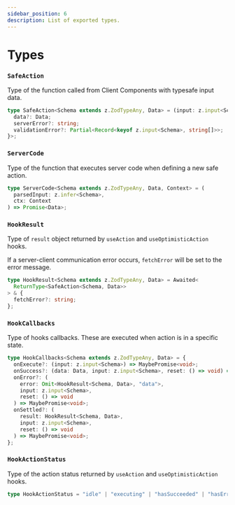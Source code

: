 ```yaml
---
sidebar_position: 6 
description: List of exported types.
---
```


# Types

### `SafeAction`

Type of the function called from Client Components with typesafe input data.

```typescript
type SafeAction<Schema extends z.ZodTypeAny, Data> = (input: z.input<Schema>) => Promise<{
  data?: Data;
  serverError?: string;
  validationError?: Partial<Record<keyof z.input<Schema>, string[]>>;
}>;
```

### `ServerCode`

Type of the function that executes server code when defining a new safe action.

```typescript
type ServerCode<Schema extends z.ZodTypeAny, Data, Context> = (
  parsedInput: z.infer<Schema>,
  ctx: Context
) => Promise<Data>;
```

### `HookResult`

Type of `result` object returned by `useAction` and `useOptimisticAction` hooks.

If a server-client communication error occurs, `fetchError` will be set to the error message.

```typescript
type HookResult<Schema extends z.ZodTypeAny, Data> = Awaited<
  ReturnType<SafeAction<Schema, Data>>
> & {
  fetchError?: string;
};
```

### `HookCallbacks`

Type of hooks callbacks. These are executed when action is in a specific state.

```typescript
type HookCallbacks<Schema extends z.ZodTypeAny, Data> = {
  onExecute?: (input: z.input<Schema>) => MaybePromise<void>;
  onSuccess?: (data: Data, input: z.input<Schema>, reset: () => void) => MaybePromise<void>;
  onError?: (
    error: Omit<HookResult<Schema, Data>, "data">,
    input: z.input<Schema>,
    reset: () => void
  ) => MaybePromise<void>;
  onSettled?: (
    result: HookResult<Schema, Data>,
    input: z.input<Schema>,
    reset: () => void
  ) => MaybePromise<void>;
};
```

### `HookActionStatus`

Type of the action status returned by `useAction` and `useOptimisticAction` hooks.

```typescript
type HookActionStatus = "idle" | "executing" | "hasSucceeded" | "hasErrored";
```